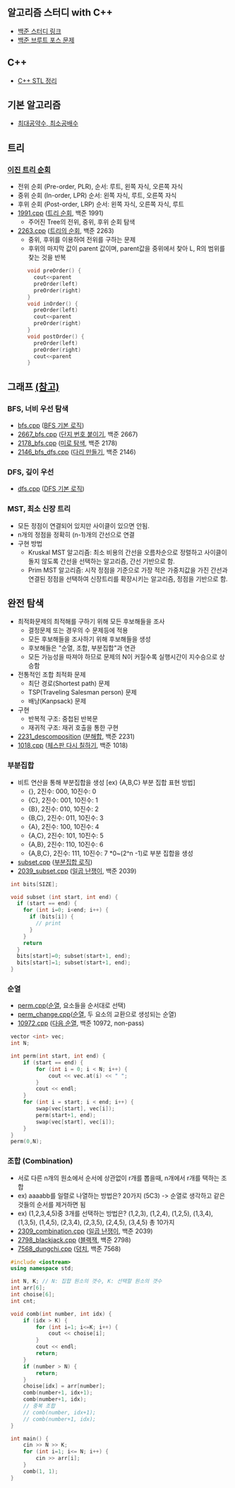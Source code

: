 알고리즘 스터디 with C++
--------------
  * [백준 스터디 링크]
  * [백준 브루트 포스 문제]

## C++
  * [C++ STL 정리]

## 기본 알고리즘
  - [최대공약수, 최소공배수]

## 트리
  ### [이진 트리 순회]
   * 전위 순회 (Pre-order, PLR), 순서: 루트, 왼쪽 자식, 오른쪽 자식
   * 중위 순회 (In-order, LPR)   순서: 왼쪽 자식, 루트, 오른쪽 자식
   * 후위 순회 (Post-order, LRP) 순서: 왼쪽 자식, 오른쪽 자식, 루트
   * [1991.cpp] ([트리 순회], 백준 1991)
     * 주어진 Tree의 전위, 중위, 후위 순회 탐색
   * [2263.cpp] ([트리의 순회], 백준 2263)
     * 중위, 후위를 이용하여 전위를 구하는 문제
     * 후위의 마지막 값이 parent 값이며, parent값을 중위에서 찾아 L, R의 범위를 찾는 것을 반복
     ```cpp
        void preOrder() {
          cout<<parent
          preOrder(left)
          preOrder(right)
        }
        void inOrder() {
          preOrder(left)
          cout<<parent
          preOrder(right)
        }
        void postOrder() {
          preOrder(left)
          preOrder(right)
          cout<<parent
        }
     ```
## 그래프 [(참고)]
  ### BFS, 너비 우선 탐색
   * [bfs.cpp] ([BFS 기본 로직])
   * [2667_bfs.cpp] ([단지 번호 붙이기], 백준 2667)
   * [2178_bfs.cpp] ([미로 탐색], 백준 2178)
   * [2146_bfs_dfs.cpp] ([다리 만들기], 백준 2146)
  ### DFS, 깊이 우선 
   * [dfs.cpp] ([DFS 기본 로직])
  ### MST, 최소 신장 트리
   * 모든 정점이 연결되어 있지만 사이클이 있으면 안됨.
   * n개의 정점을 정확히 (n-1)개의 간선으로 연결
   * 구현 방법
     - Kruskal MST 알고리즘: 최소 비용의 간선을 오름차순으로 정렬하고 사이클이 돌지 않도록 간선을 선택하는 알고리즘, 간선 기반으로 함.
     - Prim MST 알고리즘: 시작 정점을 기준으로 가장 적은 가중치값을 가진 간선과 연결된 정점을 선택하여 신장트리를 확장시키는 알고리즘, 정점을 기반으로 함.
## 완전 탐색
  * 최적화문제의 최적해를 구하기 위해 모든 후보해들을 조사
    - 결정문제 또는 경우의 수 문제등에 적용
    - 모든 후보해들을 조사하기 위해 후보해들을 생성
    - 후보해들은 "순열, 조합, 부분집합"과 연관
    - 모든 가능성을 따져야 하므로 문제의 N이 커질수록 실행시간이 지수승으로 상승함
  * 전통적인 조합 최적화 문제
    - 최단 경로(Shortest path) 문제
    - TSP(Traveling Salesman person) 문제
    - 배낭(Kanpsack) 문제
  * 구현
    - 반복적 구조: 중첩된 반복문
    - 재귀적 구조: 재귀 호출을 통한 구현
  * [2231_descomposition] ([분해합], 백준 2231)
  * [1018.cpp] ([체스판 다시 칠하기], 백준 1018)
  ### 부분집합
   * 비트 연산을 통해 부분집합을 생성 [ex) {A,B,C} 부분 집합 표현 방법]
     - {},      2진수: 000, 10진수: 0
     - {C},     2진수: 001, 10진수: 1
     - {B},     2진수: 010, 10진수: 2
     - {B,C},   2진수: 011, 10진수: 3
     - {A},     2진수: 100, 10진수: 4
     - {A,C},   2진수: 101, 10진수: 5
     - {A,B},   2진수: 110, 10진수: 6
     - {A,B,C}, 2진수: 111, 10진수: 7
    *0~(2^n -1)로 부분 집합을 생성
   * [subset.cpp] ([부분집합 로직])
   * [2039_subset.cpp] ([일곱 난쟁이], 백준 2039)
   ```cpp
    int bits[SIZE];

    void subset (int start, int end) {
      if (start == end) {
        for (int i=0; i<end; i++) {
          if (bits[i]) {
            // print
          }
        }
        return
      }
      bits[start]=0; subset(start+1, end);
      bits[start]=1; subset(start+1, end);
    }
   ```
  ### 순열
   * [perm.cpp]([순열], 요소들을 순서대로 선택)
   * [perm_change.cpp]([순열], 두 요소의 교환으로 생성되는 순열)
   * [10972.cpp] ([다음 순열], 백준 10972, non-pass)
   ```cpp
    vector <int> vec;
    int N;

    int perm(int start, int end) {
        if (start == end) {
            for (int i = 0; i < N; i++) {
                cout << vec.at(i) << " ";
            }
            cout << endl;
        }
        for (int i = start; i < end; i++) {
            swap(vec[start], vec[i]);
            perm(start+1, end);
            swap(vec[start], vec[i]);
        }
    }
    perm(0,N);
   ```
 ### 조합 (Combination)
   * 서로 다른 n개의 원소에서 순서에 상관없이 r개를 뽑을때, n개에서 r개를 택하는 조합
   * ex) aaaabb를 일렬로 나열하는 방법은? 20가지 (5C3) -> 순열로 생각하고 같은것들의 순서를 제거하면 됨
   * ex) (1,2,3,4,5)중 3개를 선택하는 방법은?
     (1,2,3), (1,2,4), (1,2,5), (1,3,4), (1,3,5), (1,4,5), (2,3,4), (2,3,5), (2,4,5), (3,4,5) 총 10가지
   * [2309_combination.cpp] ([일곱 난쟁이], 백준 2039)
   * [2798_blackjack.cpp] ([블랙잭], 백준 2798)
   * [7568_dungchi.cpp] ([덩치], 백준 7568)
   ```cpp
    #include <iostream>
    using namespace std;

    int N, K; // N: 집합 원소의 갯수, K: 선택할 원소의 갯수
    int arr[6];
    int choise[6];
    int cnt;

    void comb(int number, int idx) {
        if (idx > K) {
            for (int i=1; i<=K; i++) {
                cout << choise[i];
            }
            cout << endl;
            return;
        }
        if (number > N) {
            return;
        }
        choise[idx] = arr[number];
        comb(number+1, idx+1);
        comb(number+1, idx);
        // 중복 조합
        // comb(number, idx+1);
        // comb(number+1, idx);
    }

    int main() {
        cin >> N >> K;
        for (int i=1; i<= N; i++) {
            cin >> arr[i];
        }
        comb(1, 1);
    }
   ```

[bfs.cpp]: https://github.com/programrubber/algo_dic/blob/master/algo/bfs.cpp
[dfs.cpp]: https://github.com/programrubber/algo_dic/blob/master/algo/dfs.cpp
[subset.cpp]: https://github.com/programrubber/algo_dic/blob/master/algo/subset.cpp
[perm.cpp]: https://github.com/programrubber/algo_dic/blob/master/algo/perm.cpp
[perm_change.cpp]: https://github.com/programrubber/algo_dic/blob/master/algo/perm_change.cpp

[2667_bfs.cpp]: https://github.com/programrubber/algo_dic/blob/master/src/2667_bfs.cpp
[2178_bfs.cpp]: https://github.com/programrubber/algo_dic/blob/master/src/2178_bfs.cpp
[2146_bfs_dfs.cpp]: https://github.com/programrubber/algo_dic/blob/master/src/2146_bfs_dfs.cpp
[2039_subset.cpp]: https://github.com/programrubber/algo_dic/blob/master/src/2039_subset.cpp
[10972.cpp]: https://github.com/programrubber/algo_dic/blob/master/src/10972.cpp
[2263.cpp]: https://github.com/programrubber/algo_dic/blob/master/src/2263.cpp
[1991.cpp]: https://github.com/programrubber/algo_dic/blob/master/src/1991.cpp
[2309_combination.cpp]: https://github.com/programrubber/algo_dic/blob/master/src/2039_combination.cpp
[2798_blackjack.cpp]: https://github.com/programrubber/algo_dic/blob/master/src/2798_blackjack.cpp
[2231_descomposition]: https://github.com/programrubber/algo_dic/blob/master/src/2231_descomposition
[7568_dungchi.cpp]: https://github.com/programrubber/algo_dic/blob/master/src/7568_dungchi.cpp
[1018.cpp]: https://github.com/programrubber/algo_dic/blob/master/src/1018.cpp

[BFS 기본 로직]: http://www.algocoding.net/graph/traversal/BFS.html
[단지 번호 붙이기]: https://www.acmicpc.net/problem/2667
[미로 탐색]: https://www.acmicpc.net/problem/2178
[DFS 기본 로직]: http://www.algocoding.net/graph/traversal/DFS.html
[다리 만들기]: https://www.acmicpc.net/problem/2146
[부분집합 로직]: http://www.algocoding.net/design/search/subset.html
[일곱 난쟁이]: https://www.acmicpc.net/problem/2309
[트리의 순회]: https://www.acmicpc.net/problem/2263
[순열]: http://www.algocoding.net/design/search/permutation.html
[다음 순열]: https://www.acmicpc.net/problem/10972
[이진 트리 순회]: https://github.com/programrubber/algo_dic/blob/master/algo/binary_tree.cpp
[트리 순회]: https://www.acmicpc.net/problem/1991
[블랙잭]: https://www.acmicpc.net/problem/2798
[분해합]: https://www.acmicpc.net/problem/2231
[덩치]: https://www.acmicpc.net/problem/7568
[체스판 다시 칠하기]: https://www.acmicpc.net/problem/1018

[최대공약수, 최소공배수]: https://github.com/programrubber/algo_dic/blob/master/doc/200804_gcd_lcm.md
[C++ STL 정리]: https://github.com/programrubber/algo_dic/blob/master/doc/200804_cpp_stl.md

[(참고)]: https://github.com/WeareSoft/algorithm-study/blob/master/contents/180715.md
[백준 스터디 링크]: https://www.acmicpc.net/workbook/top
[백준 브루트 포스 문제]: https://www.acmicpc.net/step/22
